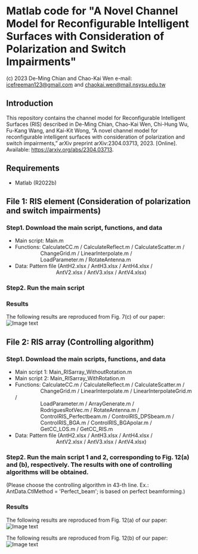# Matlab code for "A Novel Channel Model for Reconfigurable Intelligent Surfaces with Consideration of Polarization and Switch Impairments"
(c) 2023 De-Ming Chian and Chao-Kai Wen e-mail: icefreeman123@gmail.com and chaokai.wen@mail.nsysu.edu.tw

## Introduction
This repository contains the channel model for Reconfigurable Intelligent Surfaces (RIS) described in 
De-Ming Chian, Chao-Kai Wen, Chi-Hung Wu, Fu-Kang Wang, and Kai-Kit Wong, “A novel channel model for reconfigurable intelligent surfaces with consideration of polarization and switch impairments,” arXiv preprint arXiv:2304.03713, 2023. [Online]. Available: https://arxiv.org/abs/2304.03713.

## Requirements
- Matlab (R2022b)

## File 1: RIS element (Consideration of polarization and switch impairments)

### Step1. Download the main script, functions, and data
- Main script: Main.m
- Functions: CalculateCC.m / CalculateReflect.m / CalculateScatter.m / <br>
&emsp;&emsp;&emsp;&emsp;&nbsp;&nbsp; ChangeGrid.m / LinearInterpolate.m / <br>
&emsp;&emsp;&emsp;&emsp;&nbsp;&nbsp; LoadParameter.m / RotateAntenna.m <br>
- Data: Pattern file (AntH2.xlsx / AntH3.xlsx / AntH4.xlsx / <br>
&emsp;&emsp;&emsp;&emsp;&emsp;&emsp;&emsp;&nbsp;&nbsp; AntV2.xlsx / AntV3.xlsx / AntV4.xlsx) <br>

### Step2. Run the main script

### Results
The following results are reproduced from Fig. 7(c) of our paper: <br>
![Image text](https://github.com/icefreeman123/Matlab_RIS_ChannelModel/blob/main/Fig7c.jpg)

## File 2: RIS array (Controlling algorithm)

### Step1. Download the main scripts, functions, and data
- Main script 1: Main_RISarray_WithoutRotation.m
- Main script 2: Main_RISarray_WithRotation.m
- Functions: CalculateCC.m / CalculateReflect.m / CalculateScatter.m / <br>
&emsp;&emsp;&emsp;&emsp;&nbsp;&nbsp; ChangeGrid.m / LinearInterpolate.m / LinearInterpolateGrid.m / <br>
&emsp;&emsp;&emsp;&emsp;&nbsp;&nbsp; LoadParameter.m / ArrayGenerate.m / <br>
&emsp;&emsp;&emsp;&emsp;&nbsp;&nbsp; RodriguesRotVec.m / RotateAntenna.m / <br>
&emsp;&emsp;&emsp;&emsp;&nbsp;&nbsp; ControlRIS_Perfectbeam.m / ControlRIS_DPSbeam.m / <br>
&emsp;&emsp;&emsp;&emsp;&nbsp;&nbsp; ControlRIS_BGA.m / ControlRIS_BGApolar.m / <br>
&emsp;&emsp;&emsp;&emsp;&nbsp;&nbsp; GetCC_LOS.m / GetCC_RIS.m  <br>
- Data: Pattern file (AntH2.xlsx / AntH3.xlsx / AntH4.xlsx / <br>
&emsp;&emsp;&emsp;&emsp;&emsp;&emsp;&emsp;&nbsp;&nbsp; AntV2.xlsx / AntV3.xlsx / AntV4.xlsx) <br>

### Step2. Run the main script 1 and 2, corresponding to Fig. 12(a) and (b), respectively. The results with one of controlling algorithms will be obtained.
(Please choose the controlling algorithm in 43-th line. Ex.: AntData.CtlMethod = 'Perfect_beam'; is based on perfect beamforming.) <br>

### Results
The following results are reproduced from Fig. 12(a) of our paper: <br>
![Image text](https://github.com/icefreeman123/Matlab_RIS_ChannelModel/blob/main/Fig12a.jpg)

The following results are reproduced from Fig. 12(b) of our paper: <br>
![Image text](https://github.com/icefreeman123/Matlab_RIS_ChannelModel/blob/main/Fig12b.jpg)
